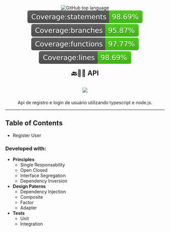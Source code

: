 <p align="center">
<img alt='GitHub top language' src="https://img.shields.io/github/languages/top/pablomatheus171/api-node-ts">
<img src="./badges/badge-statements.svg">
<img src="./badges/badge-branches.svg">
<img src="./badges/badge-functions.svg">
<img src="./badges/badge-lines.svg">
</p>
<h2 style="margin:0;padding:0"align="center">🔙👨‍💻 API</h2>

<h2 align="center"><img width="120" src="https://cdn2.iconfinder.com/data/icons/agile-methodology-14/64/intergration-256.png"></h2>


<p align="center"> Api de registro e login de usuário utilizando typescript e node.js.</p>
<hr>

## Table of Contents
   - Register User

### Developed with:
 - **Principles**
    - Single Responsability
    - Open Closed 
    - Interface Segregation 
    - Dependency Inversion 
 - **Design Paterns**
   - Dependency Injection
   - Composite
   - Factor
   - Adapter
 - **Tests**
   - Unit
   - Integration








